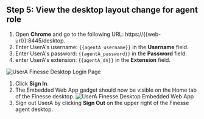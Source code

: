 ## Step 5: View the desktop layout change for agent role

1. Open **Chrome** and go to the following URL: https://{{web-url}}:8445/desktop.
1. Enter UserA's username: ``{{agentA_username}}`` in the **Username** field.
1. Enter UserA's password: ``{{agentA_password}}`` in the **Password** field.
1. enter UserA's extension: ``{{agentA_dn}}`` in the **Extension** field.

 ![UserA Finesse Desktop Login Page](/posts/files/finesse-add-a-gadget/assets/images/user-a-finesse-desktop.jpg)
1. Click **Sign In**.
1. The Embedded Web App gadget should now be visible on the Home tab of the Finesse desktop.
 ![UserA Finesse Desktop Embedded Web App](/posts/files/finesse-add-a-gadget/assets/images/user-a-finesse-desktop-embedded-web-app.jpg)
1. Sign out UserA by clicking **Sign Out** on the upper right of the Finesse agent desktop.

